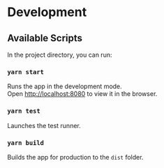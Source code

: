 # Development

## Available Scripts

In the project directory, you can run:

### `yarn start`

Runs the app in the development mode.\
Open [http://localhost:8080](http://localhost:8080) to view it in the browser.

### `yarn test`

Launches the test runner.

### `yarn build`

Builds the app for production to the `dist` folder.